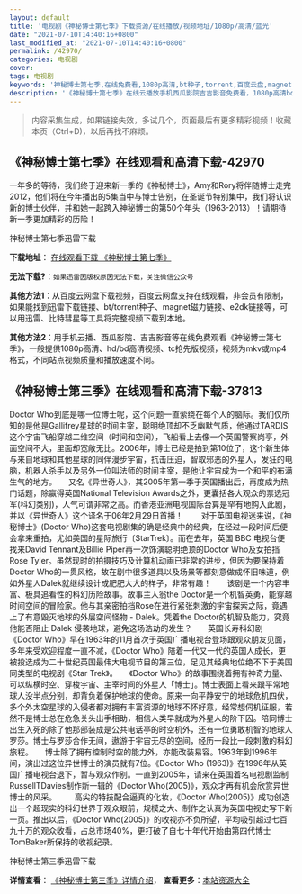 ```yaml
---
layout: default
title: '电视剧《神秘博士第七季》下载资源/在线播放/视频地址/1080p/高清/蓝光'
date: "2021-07-10T14:40:16+0800"
last_modified_at: "2021-07-10T14:40:16+0800"
permalink: /42970/
categories: 电视剧
cover:
tags: 电视剧
keywords: '神秘博士第七季,在线免费看,1080p高清,bt种子,torrent,百度云盘,magnet,磁力链,迅雷下载资源'
description: '《神秘博士第七季》在线云播放手机西瓜影院吉吉影音免费看，1080p高清bd/hd未删减完整版和tc抢先枪版，mkv/mp4格式，附带bt/torrent种子、magnet/磁力链、百度云盘、网盘资源迅雷下载链接'
---
```


>内容采集生成，如果链接失效，多试几个，页面最后有更多精彩视频！收藏本页（Ctrl+D)，以后再找不麻烦。


## 《神秘博士第七季》在线观看和高清下载-42970

一年多的等待，我们终于迎来新一季的《神秘博士》，Amy和Rory将伴随博士走完2012，他们将在今年播出的5集当中与博士告别，在圣诞节特别集中，我们将认识新的博士伙伴，并和她一起跨入神秘博士的第50个年头（1963-2013）！请期待新一季更加精彩的历险！


神秘博士第七季迅雷下载

**下载地址**： [在线观看下载 《神秘博士第七季》](https://www.993dy.com//vod-detail-id-9046.html) 


**无法下载?**：`如果迅雷因版权原因无法下载，关注微信公众号 `

**其他方法1**：从百度云网盘下载视频，百度云网盘支持在线观看，非会员有限制，如果能找到迅雷下载链接、bt/torrent种子、magnet磁力链接、e2dk链接等，可以用迅雷、比特彗星等工具将完整视频下载到本地。

**其他方法2**：用手机云播、西瓜影院、吉吉影音等在线免费观看《神秘博士第七季》，一般提供1080p高清、hd/bd高清视频、tc抢先版视频，视频为mkv或mp4格式，不同站点视频质量和播放速度不同。


## 《神秘博士第三季》在线观看和高清下载-37813

Doctor Who到底是哪一位博士呢，这个问题一直萦绕在每个人的脑际。我们仅所知的是他是Gallifrey星球的时间主宰，聪明绝顶却不乏幽默气质，他通过TARDIS这个宇宙飞船穿越二维空间（时间和空间），飞船看上去像一个英国警察岗亭，外面空间不大，里面却宽敞无比。2006年，博士已经是拍到第10位了，这个新生体与来自地球和其他星球的同伴漫步宇宙，抗击压迫，智取邪恶的外星人，发狂的电脑，机器人杀手以及另外一位叫法师的时间主宰，是他让宇宙成为一个和平的布满生气的地方。　　又名《异世奇人》，其2005年第一季于英国播出后，再度成为热门话题，除赢得英国National Television Awards之外，更囊括各大观众的票选冠军(科幻类别)，人气可谓非常之高。而香港亚洲电视国际台算是罕有地购入此剧，并以《异世奇人》这个译名于06年2月29日首播！ 　　对于英国电视迷来说，《神秘博士》(Doctor Who)这套电视剧集的确是经典中的经典，在经过一段时间后便会拿来重拍，尤如美国的星际旅行〔StarTrek〕。而在去年，英国 BBC 电视台便找来David Tennant及Billie Piper再一次饰演聪明绝顶的Doctor Who及女拍挡Rose Tyler。虽然现时的拍摄技巧及计算机动画已非常的进步，但因为要保持着Doctor Who的一贯风格，故在剧中很多道具以及场景等都刻意做成怀旧味道，例如外星人Dalek就继续设计成肥肥大大的样子，非常有趣！　　该剧是一个内容丰富、极具追看性的科幻历险故事。故事主人翁the Doctor是一个机智英勇，能穿越时间空间的冒险家。他与其亲密拍挡Rose在进行紧张刺激的宇宙探索之际，竟遇上了有意毁灭地球的外层空间怪物 - Dalek。凭着the Doctor的机智及能力，究竟他能否阻止 Dalek 侵袭地球，避免这场浩劫的发生？　　英国长寿科幻剧《Doctor Who》早在1963年的11月首次于英国广播电视台登场跟观众朋友见面，多年来受欢迎程度一直不减，《Doctor Who》陪着一代又一代的英国人成长，更被投选成为二十世纪英国最伟大电视节目的第三位，足见其经典地位绝不下于美国同类型的电视剧《Star Trek》。　　《Doctor Who》的故事围绕着拥有神奇力量、可以纵横时空、穿梭宇宙、主宰时间的外星人「博士」。博士表面上看来跟平常地球人没半点分别，却背负着保护地球的使命。原来一向平静安宁的地球危机四伏，多个外太空星球的入侵者都对拥有丰富资源的地球不怀好意，经常想伺机征服，若然不是博士总在危急关头出手相助，相信人类早就成为外星人的阶下囚。陪同博士出生入死的除了他那部装成是公共电话亭的时空机外，还有一位勇敢机智的地球人罗莎。博士与罗莎合作无间，遨游于宇宙无尽的空间，经历一段比一段刺激的科幻旅程。　　博士除了拥有控制时空的能力外，亦能改装易容。1963年到1996年间，演出过这位异世博士的演员就有7位。《Doctor Who (1963)》在1996年从英国广播电视台退下，暂与观众作别。一直到2005年，请来在英国着名电视剧监制RussellTDavies制作新一辑的《Doctor Who(2005)》，观众才再有机会欣赏异世博士的风采。 　　高尖的特技配合逼真的化妆，《Doctor Who(2005)》成功创造出一个超现实的科幻世界于观众眼前，规模之大、制作之认真为英国电视史写下新一页。推出以后，《Doctor Who(2005)》的收视亦不负所望，平均吸引超过七百九十万的观众收看，占总市场40%，更打破了自七十年代开始由第四代博士TomBaker所保持的收视纪录。


神秘博士第三季迅雷下载

**详情查看**： [《神秘博士第三季》详情介绍](/movie/37813/)， **查看更多**：[本站资源大全](/movie/t/all/)

